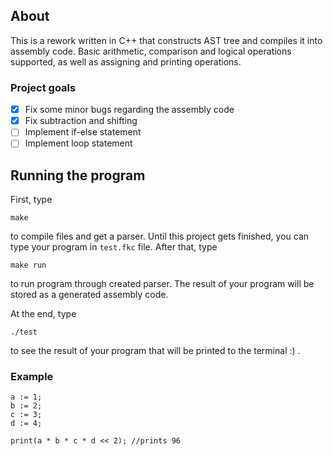 ## About
This is a rework written in C++ that constructs AST tree and compiles it into assembly code. Basic arithmetic, comparison and logical operations supported, as well as assigning and printing operations.

### Project goals
 - [X] Fix some minor bugs regarding the assembly code
 - [X] Fix subtraction and shifting
 - [ ] Implement if-else statement
 - [ ] Implement loop statement

## Running the program
First, type
```
make
```
to compile files and get a parser.
Until this project gets finished, you can type your program in ``` test.fkc ``` file.
After that, type
```
make run
```
to run program through created parser.
The result of your program will be stored as a generated assembly code.

At the end, type
```
./test
```
to see the result of your program that will be printed to the terminal :) .

### Example 
```
a := 1;
b := 2;
c := 3;
d := 4;

print(a * b * c * d << 2); //prints 96
```

